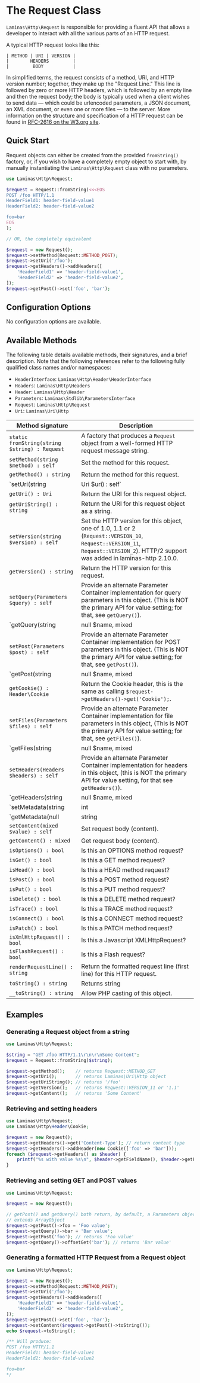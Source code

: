 # The Request Class

`Laminas\Http\Request` is responsible for providing a fluent API that allows a
developer to interact with all the various parts of an HTTP request.

A typical HTTP request looks like this:

```text
| METHOD | URI | VERSION |
|        HEADERS         |
|         BODY           |
```

In simplified terms, the request consists of a method, URI, and HTTP version
number; together, they make up the "Request Line." This line is followed by zero
or more HTTP headers, which is followed by an empty line and then the request
body; the body is typically used when a client wishes to send data &mdash; which
could be urlencoded parameters, a JSON document, an XML document, or even one or
more files &mdash; to the server.  More information on the structure and
specification of a HTTP request can be found in
[RFC-2616 on the W3.org site](http://www.w3.org/Protocols/rfc2616/rfc2616-sec5.html).

## Quick Start

Request objects can either be created from the provided `fromString()` factory,
or, if you wish to have a completely empty object to start with, by
manually instantiating the `Laminas\Http\Request` class with no parameters.

```php
use Laminas\Http\Request;

$request = Request::fromString(<<<EOS
POST /foo HTTP/1.1
HeaderField1: header-field-value1
HeaderField2: header-field-value2

foo=bar
EOS
);

// OR, the completely equivalent

$request = new Request();
$request->setMethod(Request::METHOD_POST);
$request->setUri('/foo');
$request->getHeaders()->addHeaders([
    'HeaderField1' => 'header-field-value1',
    'HeaderField2' => 'header-field-value2',
]);
$request->getPost()->set('foo', 'bar');
```

## Configuration Options

No configuration options are available.

## Available Methods

The following table details available methods, their signatures, and a brief
description. Note that the following references refer to the following
fully qualified class names and/or namespaces:

- `HeaderInterface`: `Laminas\Http\Header\HeaderInterface`
- `Headers`: `Laminas\Http\Headers`
- `Header`: `Laminas\Http\Header`
- `Parameters`: `Laminas\Stdlib\ParametersInterface`
- `Request`: `Laminas\Http\Request`
- `Uri`: `Laminas\Uri\Http`

Method signature                                                            | Description
--------------------------------------------------------------------------- | -----------
`static fromString(string $string) : Request`                               | A factory that produces a `Request` object from a well-formed HTTP request message string.
`setMethod(string $method) : self`                                          | Set the method for this request.
`getMethod() : string`                                                      | Return the method for this request.
`setUri(string|Uri $uri) : self`                                            | Set the URI/URL for this request; this can be a string or an instance of `Laminas\Uri\Http`.
`getUri() : Uri`                                                            | Return the URI for this request object.
`getUriString() : string`                                                   | Return the URI for this request object as a string.
`setVersion(string $version) : self`                                        | Set the HTTP version for this object, one of 1.0, 1.1 or 2 (`Request::VERSION_10`, `Request::VERSION_11`, `Request::VERSION_2`). HTTP/2 support was added in laminas-http 2.10.0.
`getVersion() : string`                                                     | Return the HTTP version for this request.
`setQuery(Parameters $query) : self`                                        | Provide an alternate Parameter Container implementation for query parameters in this object. (This is NOT the primary API for value setting; for that, see `getQuery()`).
`getQuery(string|null $name, mixed|null $default) : null|string|Parameters` | Return the parameter container responsible for query parameters or a single query parameter based on `$name`.
`setPost(Parameters $post) : self`                                          | Provide an alternate Parameter Container implementation for POST parameters in this object. (This is NOT the primary API for value setting; for that, see `getPost()`).
`getPost(string|null $name, mixed|null $default) : null|string|Parameters`  | Return the parameter container responsible for POST parameters or a single POST parameter, based on `$name`.
`getCookie() : Header\Cookie`                                               | Return the Cookie header, this is the same as calling `$request->getHeaders()->get('Cookie');`.
`setFiles(Parameters $files) : self`                                        | Provide an alternate Parameter Container implementation for file parameters in this object, (This is NOT the primary API for value setting; for that, see `getFiles()`).
`getFiles(string|null $name, mixed|null $default) : null|string|Parameters` | Return the parameter container responsible for file parameters or a single file parameter, based on `$name`.
`setHeaders(Headers $headers) : self`                                       | Provide an alternate Parameter Container implementation for headers in this object, (this is NOT the primary API for value setting, for that see `getHeaders()`).
`getHeaders(string|null $name, mixed|null $default) : mixed`                | Return the container responsible for storing HTTP headers. This container exposes the primary API for manipulating headers set in the HTTP request. See the section on [Headers](headers.md) for more information. Return value is based on `$name`; `null` returns `Headers`, while a matched header returns a `Header\HeaderInterface` implementation for single-value headers or an `ArrayIterator` for multi-value headers.
`setMetadata(string|int|array|Traversable $spec, mixed $value) : self`      | Set message metadata.  Non-destructive setting of message metadata; always adds to the metadata, never overwrites the entire metadata container.
`getMetadata(null|string|int $key, null|mixed $default) : mixed`            | Retrieve all metadata or a single metadatum as specified by key.
`setContent(mixed $value) : self`                                           | Set request body (content).
`getContent() : mixed`                                                      | Get request body (content).
`isOptions() : bool`                                                        | Is this an OPTIONS method request?
`isGet() : bool`                                                            | Is this a GET method request?
`isHead() : bool`                                                           | Is this a HEAD method request?
`isPost() : bool`                                                           | Is this a POST method request?
`isPut() : bool`                                                            | Is this a PUT method request?
`isDelete() : bool`                                                         | Is this a DELETE method request?
`isTrace() : bool`                                                          | Is this a TRACE method request?
`isConnect() : bool`                                                        | Is this a CONNECT method request?
`isPatch() : bool`                                                          | Is this a PATCH method request?
`isXmlHttpRequest() : bool`                                                 | Is this a Javascript XMLHttpRequest?
`isFlashRequest() : bool`                                                   | Is this a Flash request?
`renderRequestLine() : string`                                              | Return the formatted request line (first line) for this HTTP request.
`toString() : string`                                                       | Returns string
`__toString() : string`                                                     | Allow PHP casting of this object.

## Examples

### Generating a Request object from a string

```php
use Laminas\Http\Request;

$string = "GET /foo HTTP/1.1\r\n\r\nSome Content";
$request = Request::fromString($string);

$request->getMethod();    // returns Request::METHOD_GET
$request->getUri();       // returns Laminas\Uri\Http object
$request->getUriString(); // returns '/foo'
$request->getVersion();   // returns Request::VERSION_11 or '1.1'
$request->getContent();   // returns 'Some Content'
```

### Retrieving and setting headers

```php
use Laminas\Http\Request;
use Laminas\Http\Header\Cookie;

$request = new Request();
$request->getHeaders()->get('Content-Type'); // return content type
$request->getHeaders()->addHeader(new Cookie(['foo' => 'bar']));
foreach ($request->getHeaders() as $header) {
    printf("%s with value %s\n", $header->getFieldName(), $header->getFieldValue());
}
```

### Retrieving and setting GET and POST values

```php
use Laminas\Http\Request;

$request = new Request();

// getPost() and getQuery() both return, by default, a Parameters object, which
// extends ArrayObject
$request->getPost()->foo = 'Foo value';
$request->getQuery()->bar = 'Bar value';
$request->getPost('foo'); // returns 'Foo value'
$request->getQuery()->offsetGet('bar'); // returns 'Bar value'
```

### Generating a formatted HTTP Request from a Request object

```php
use Laminas\Http\Request;

$request = new Request();
$request->setMethod(Request::METHOD_POST);
$request->setUri('/foo');
$request->getHeaders()->addHeaders([
    'HeaderField1' => 'header-field-value1',
    'HeaderField2' => 'header-field-value2',
]);
$request->getPost()->set('foo', 'bar');
$request->setContent($request->getPost()->toString());
echo $request->toString();

/** Will produce:
POST /foo HTTP/1.1
HeaderField1: header-field-value1
HeaderField2: header-field-value2

foo=bar
*/
```
